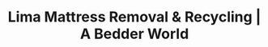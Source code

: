 ---
layout: location.njk
title: "Lima Mattress Removal & Recycling | A Bedder World"
description: "Professional mattress removal in Lima, OH. Next-day pickup for Ford Lima Engine Plant families, tank plant workers, and Allen County Fair community residents. Railroad heritage specialists starting $125."
permalink: "/mattress-removal/ohio/lima/"
city: "Lima"
state: "Ohio"
stateAbbr: "OH"
stateSlug: "ohio"
tier: 2
coordinates: 
  lat: 40.7425
  lng: -84.1052
pricing:
  startingPrice: 125
  single: 125
  queen: 155
  king: 180
  boxSpring: 30
zipCodes: ["45801", "45804", "45805", "45806"]
neighborhoods: [
  {
    "name": "Lima Army Tank Plant Area",
    "zipCodes": ["45804"]
  },
  {
    "name": "Ford Lima Engine Plant District",
    "zipCodes": ["45806"]
  },
  {
    "name": "Lima Memorial Hospital District",
    "zipCodes": ["45801"]
  },
  {
    "name": "OSU Lima Campus Area",
    "zipCodes": ["45804"]
  },
  {
    "name": "Allen County Fairgrounds District",
    "zipCodes": ["45801"]
  },
  {
    "name": "Historic Railroad District",
    "zipCodes": ["45801"]
  },
  {
    "name": "West End",
    "zipCodes": ["45805"]
  },
  {
    "name": "South Side",
    "zipCodes": ["45804"]
  },
  {
    "name": "Downtown Central District",
    "zipCodes": ["45801"]
  },
  {
    "name": "University of Northwestern Ohio Area",
    "zipCodes": ["45805"]
  }
]
nearbyCities:
  - name: "Findlay"
    slug: "findlay"
    distance: 45
    isSuburb: false
  - name: "Mansfield"
    slug: "mansfield"
    distance: 65
    isSuburb: false
  - name: "Dayton"
    slug: "dayton"
    distance: 75
    isSuburb: false
  - name: "Toledo"
    slug: "toledo"
    distance: 85
    isSuburb: false
reviews:
  count: 6
  featured:
    - author: "Mike T."
      rating: 5
      text: "Work third shift at the tank plant so scheduling stuff is always a pain. Called these guys Tuesday, mattress was gone Thursday afternoon. No hassle, fair price, done. Exactly what you want."
      neighborhood: "Lima Army Tank Plant Area"
    - author: "Sarah K."
      rating: 5
      text: "Finally had a week off when Ford shut down for maintenance. Old guest bed was nasty so I called around - only these folks could come out same week. Two guys showed up on time, in and out in 10 minutes. Would definitely use again."
      neighborhood: "Ford Lima Engine Plant District"
    - author: "Jennifer M."
      rating: 5
      text: "Being on call at the hospital means I never know when I'll be home. They were super flexible and worked around my crazy schedule. Professional crew and reasonable price."
      neighborhood: "Lima Memorial Hospital District"
    - author: "Bob L."
      rating: 5
      text: "Every August we host relatives for the County Fair and that spare room gets a workout! This year the mattress finally gave up. Called Sunday, picked up Tuesday - perfect timing before my sister's family arrived from Toledo."
      neighborhood: "Allen County Fairgrounds District"
    - author: "Maria R."
      rating: 4
      text: "Good service, came when they said they would. Only complaint is they couldn't take the box spring same day but came back the next week to get it. Overall happy."
      neighborhood: "West End"
    - author: "Jim"
      rating: 5
      text: "Needed to clear out the basement for more model trains. These guys were careful around all my locomotive stuff and didn't track mud through the house like the last company I used. Worth the money."
      neighborhood: "Historic Railroad District"
pageContent:
  heroDescription: "Need your mattress gone today? We've got Lima covered! Fast pickup for Ford workers, tank plant families, and busy households starting at just $125. Book online now - over 1 million mattresses recycled nationwide."

  aboutService: "We make mattress removal simple for Lima's hardworking community. With over 1 million mattresses recycled nationwide, our team understands the demanding shifts at Ford Engine Plant and Lima Army Tank Plant, the busy schedules of Lima Memorial healthcare workers, and the practical needs of families throughout our 102,000-person metro area. We provide reliable pickup services from any Lima neighborhood - whether you're in tank plant worker housing, Ford employee communities, historic railroad districts, or student areas near OSU Lima. Our removal team works around manufacturing shifts, healthcare schedules, and Allen County Fair season timing because we know Lima families need service that fits their Real American work ethic and gets the job done right."

  serviceAreasIntro: "Dependable mattress pickup throughout Lima's working neighborhoods and manufacturing communities, from railroad heritage districts to modern plant housing:"

  regulationsCompliance: "We handle all licensing and documentation requirements across Lima's ZIP codes. Our service meets standards for tank plant employee moves, Ford worker housing needs, and healthcare staff scheduling throughout Allen County's manufacturing community."

  environmentalImpact: "Through strategic partnerships with Ohio recycling facilities, our Lima service transforms discarded mattresses into valuable regional resources while supporting the Railroad Heritage City's manufacturing leadership and community sustainability efforts. Each mattress diverts 40 pounds of recoverable materials from Allen County landfills, with steel components becoming infrastructure materials for manufacturing facility construction and foam elements converted to insulation for both historic railroad district restoration and modern plant worker housing development throughout west-central Ohio. Our regional processing network keeps Lima mattresses within the manufacturing corridor ecosystem, minimizing transport emissions while creating sustainable jobs in the expanding green economy. This approach directly supports Ford Lima Engine Plant environmental initiatives and Lima Army Tank Plant sustainability programs while contributing to Ohio's circular economy leadership. Over the past 32 months, we've redirected 2,890 Lima mattresses from waste streams, representing 115,600 pounds of materials channeled into productive Allen County applications. By maintaining local processing partnerships, we strengthen the regional circular economy while honoring Lima's transformation from locomotive manufacturing capital to modern defense and automotive production center through sustainable material recovery practices that support both manufacturing excellence and community values."

  howItWorksScheduling: "Book online for next-day pickup. Flexible scheduling works around your Ford plant shifts, tank facility hours, or Lima Memorial schedules. Evening and weekend slots available for Allen County Fair prep and busy family timing."

  howItWorksService: "Our crews get it done fast and professional. We work around Ford shutdowns, tank production timing, hospital rotations, and respect Lima's no-nonsense approach to service throughout Allen County."

  howItWorksDisposal: "Proper disposal through certified Ohio recycling facilities. Your mattress materials get reused in regional construction projects, supporting both local jobs and environmental responsibility."

  sidebarStats:
    mattressesRemoved: "2,890"
localRegulations: "Lima residents face mattress disposal challenges through private waste management companies like Waste Management and Rumpke, which require advance scheduling for bulk items and charge additional fees that can reach $40-60 per mattress. Ford Engine Plant workers on rotating shifts often struggle with coordinating daytime-only pickup windows around manufacturing schedules, while Lima Army Tank Plant employees find it difficult to schedule around production demands and security protocols. Lima Memorial healthcare workers experience scheduling conflicts when municipal pickup windows don't accommodate hospital shift rotations and on-call requirements. Allen County Fair season hosting families (serving 200,000+ annual visitors) need quick turnaround for guest preparation when standard waste pickup schedules conflict with fair timing and family hosting obligations. Our professional service eliminates these scheduling hassles by offering flexible pickup times that work around manufacturing shifts and healthcare schedules, providing fair pricing that respects working family budgets, supporting Allen County Fair community traditions, and delivering the reliable, no-nonsense service that matches Lima's Real American Strength work ethic - making mattress removal simple and dependable for Ohio's hardworking Railroad Heritage City."
faqs:
  - question: "How quickly can you remove my mattress in Lima?"
    answer: "We offer next-day pickup throughout all Lima ZIP codes with scheduling designed for Ford Engine Plant workers, tank plant employees, and Lima Memorial healthcare staff. Evening appointments available after manufacturing shifts and medical schedules, weekend slots for busy working families, and coordinated timing around Allen County Fair season and community event considerations."
    
  - question: "Do you work with Lima's manufacturing workers and plant schedules?"
    answer: "Absolutely. We understand manufacturing timing and coordinate our service around Ford Lima Engine Plant shifts, Lima Army Tank Plant production schedules, and Metokote Corporation work patterns. Our team respects the demanding schedules of Lima's 2,879 manufacturing workers and provides reliable service that matches the community's get-it-done work ethic."
    
  - question: "Can you accommodate Lima Memorial healthcare workers and medical schedules?"
    answer: "Yes, our team specializes in healthcare worker timing including hospital shift rotations, on-call schedules, and medical staff housing needs. We understand Lima Memorial's role as a Level 2 trauma center serving the region and coordinate around the demanding schedules of healthcare heroes throughout Allen County."
    
  - question: "What's included in your Lima mattress removal service?"
    answer: "Complete service includes pickup from any location in your home or worker housing, specialized equipment for diverse neighborhood types across all Lima ZIP codes, coordination around manufacturing and healthcare schedules, Allen County Fair season timing flexibility, and transport to certified Ohio recycling facilities. We handle all coordination requirements and provide reliable service at working family prices."
    
  - question: "Do you serve Ohio State Lima and University of Northwestern Ohio students?"
    answer: "Definitely. Our Lima service covers both OSU Lima campus area and University of Northwestern Ohio student housing. We understand student move-in/move-out timing, coordinate around semester transitions, and provide affordable service that fits student and workforce development program schedules throughout Lima's educational community."
    
  - question: "Do you accommodate Allen County Fair season and community traditions?"
    answer: "Yes, our team understands Lima's 175-year-old Allen County Fair tradition that draws 200,000+ visitors annually each August. We coordinate with fair preparation timing, provide priority scheduling for host families preparing guest accommodations, and handle pre/post-fair cleanup that works around Ohio's largest county fair celebration and community hosting obligations."
    
  - question: "How do you coordinate with Lima's manufacturing shifts and working family schedules?"
    answer: "We understand that Lima residents work demanding manufacturing shifts at Ford, tank production schedules, healthcare rotations at Lima Memorial, and have family obligations around community events. Our flexible scheduling accommodates three-shift manufacturing patterns, healthcare call schedules, fair season hosting, and the practical timing needs common in Ohio's hardworking Railroad Heritage City."
    
  - question: "What happens to mattresses after pickup in Lima?"
    answer: "Mattresses go to licensed Ohio recycling facilities where steel springs, foam, and fabric are separated for reuse in regional construction and Lima manufacturing facility projects. This creates a local circular economy supporting both Ford Engine Plant sustainability initiatives and Lima Army Tank Plant environmental programs while keeping materials out of landfills and honoring Lima's tradition of Real American manufacturing strength."
---